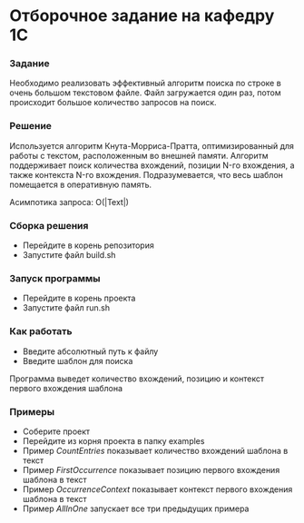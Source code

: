 # Отборочное задание на кафедру 1С
### Задание
Необходимо реализовать эффективный алгоритм поиска по строке в очень большом текстовом файле. Файл загружается один раз, потом происходит большое количество запросов на поиск.

### Решение
Используется алгоритм Кнута-Морриса-Пратта, оптимизированный для работы с текстом, расположенным во внешней памяти.
Алгоритм поддерживает поиск количества вхождений, позиции N-го вхождения, а также контекста N-го вхождения. 
Подразумевается, что весь шаблон помещается в оперативную память.

Асимпотика запроса: O(|Text|)

### Сборка решения
* Перейдите в корень репозитория
* Запустите файл build.sh

### Запуск программы
* Перейдите в корень проекта
* Запустите файл run.sh

### Как работать
* Введите абсолютный путь к файлу
* Введите шаблон для поиска

Программа выведет количество вхождений, позицию и контекст первого вхождения шаблона

### Примеры
* Соберите проект
* Перейдите из корня проекта в папку examples 
* Пример _CountEntries_ показывает количество вхождений шаблона в текст
* Пример _FirstOccurrence_ показывает позицию первого вхождения шаблона в текст
* Пример _OccurrenceContext_ показывает контекст первого вхождения шаблона в текст
* Пример _AllInOne_ запускает все три предыдущих примера
